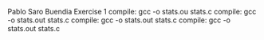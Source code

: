 Pablo Saro Buendia
Exercise 1
compile: gcc -o stats.ou stats.c
compile: gcc -o stats.out stats.c
compile: gcc -o stats.out stats.c
compile: gcc -o stats.out stats.c
